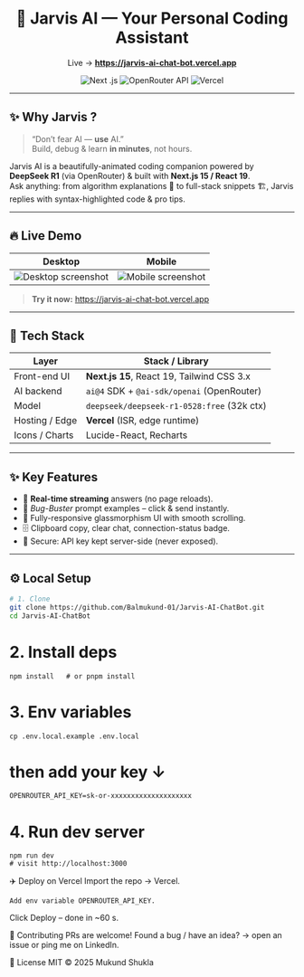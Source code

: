 <!-- prettier-ignore-start -->
<div align="center">

# 🤖 Jarvis AI — Your Personal Coding Assistant  
Live → **<https://jarvis-ai-chat-bot.vercel.app>**

![Next .js](https://img.shields.io/badge/Next.js-15.x-000?style=for-the-badge&logo=nextdotjs)
![OpenRouter API](https://img.shields.io/badge/OpenRouter-DeepSeek_R1-purple?style=for-the-badge)
![Vercel](https://img.shields.io/badge/Deployed_on-Vercel-000?style=for-the-badge&logo=vercel)

</div>

---

## ✨ Why Jarvis ?

> “Don’t fear AI — **use** AI.”  
> Build, debug & learn **in minutes**, not hours.

Jarvis AI is a beautifully-animated coding companion powered by **DeepSeek R1** (via OpenRouter) & built with **Next.js 15 / React 19**.  
Ask anything: from algorithm explanations 🧩 to full-stack snippets 🏗️, Jarvis replies with syntax-highlighted code & pro tips.

---

## 🔥 Live Demo

| Desktop | Mobile |
|---------|--------|
| ![Desktop screenshot](docs/screenshot-desktop.png) | ![Mobile screenshot](docs/screenshot-mobile.png) |

> **Try it now:** <https://jarvis-ai-chat-bot.vercel.app>

---

## 🚀 Tech Stack

| Layer            | Stack / Library                              |
|------------------|----------------------------------------------|
| Front-end UI     | **Next.js 15**, React 19, Tailwind CSS 3.x   |
| AI backend       | `ai@4` SDK + `@ai-sdk/openai` (OpenRouter)   |
| Model            | `deepseek/deepseek-r1-0528:free` (32k ctx)   |
| Hosting / Edge   | **Vercel** (ISR, edge runtime)               |
| Icons / Charts   | Lucide-React, Recharts                       |

---

## ✨ Key Features

- 💬 **Real-time streaming** answers (no page reloads).  
- 🐛 *Bug-Buster* prompt examples – click & send instantly.  
- 🎨 Fully-responsive glassmorphism UI with smooth scrolling.  
- 🗄️ Clipboard copy, clear chat, connection-status badge.  
- 🔐 Secure: API key kept server-side (never exposed).

---

## ⚙️ Local Setup

```bash
# 1. Clone
git clone https://github.com/Balmukund-01/Jarvis-AI-ChatBot.git
cd Jarvis-AI-ChatBot
```
# 2. Install deps
```
npm install   # or pnpm install
```
# 3. Env variables
```
cp .env.local.example .env.local
```
# then add your key ↓
```
OPENROUTER_API_KEY=sk-or-xxxxxxxxxxxxxxxxxxxx
```
# 4. Run dev server
```
npm run dev
# visit http://localhost:3000
```
✈️ Deploy on Vercel
Import the repo → Vercel.
```
Add env variable OPENROUTER_API_KEY.
```
Click Deploy – done in ~60 s.

🤝 Contributing
PRs are welcome!
Found a bug / have an idea? → open an issue or ping me on LinkedIn.

📜 License
MIT © 2025 Mukund Shukla

<!-- prettier-ignore-end -->

